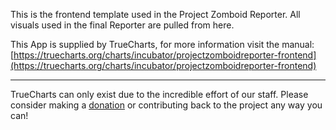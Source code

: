 This is the frontend template used in the Project Zomboid Reporter. All visuals used in the final Reporter are pulled from here.

This App is supplied by TrueCharts, for more information visit the manual: [https://truecharts.org/charts/incubator/projectzomboidreporter-frontend](https://truecharts.org/charts/incubator/projectzomboidreporter-frontend)

---

TrueCharts can only exist due to the incredible effort of our staff.
Please consider making a [donation](https://truecharts.org/about/sponsor) or contributing back to the project any way you can!
